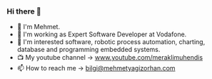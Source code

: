 ### Hi there 👋

- 💬 I'm Mehmet.
- 🔭 I'm working as Expert Software Developer at Vodafone.
- 👀 I'm interested software, robotic process automation, charting, database and programming embedded systems.
- 📺 My youtube channel -> www.youtube.com/meraklimuhendis
- 📫 How to reach me -> bilgi@mehmetyagizorhan.com
